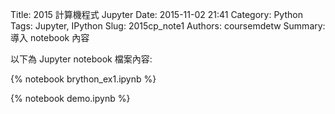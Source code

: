 ﻿Title: 2015 計算機程式 Jupyter
Date: 2015-11-02 21:41
Category: Python
Tags: Jupyter, IPython
Slug: 2015cp_note1
Authors: coursemdetw
Summary: 導入 notebook 內容

以下為 Jupyter notebook 檔案內容:

{% notebook brython_ex1.ipynb %}

{% notebook demo.ipynb %}



